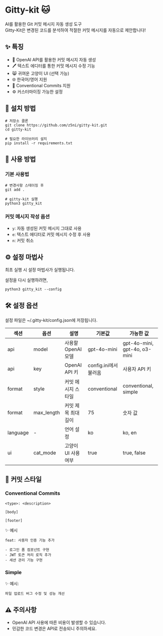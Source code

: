 # Gitty-kit 🐱
AI를 활용한 Git 커밋 메시지 자동 생성 도구 <br>
Gitty-Kit은 변경된 코드를 분석하여 적절한 커밋 메시지를 자동으로 제안합니다!

## ✨ 특징
- 🤖 OpenAI API를 활용한 커밋 메시지 자동 생성
- 🖊️ 텍스트 에디터를 통한 커밋 메시지 수정 기능
- 😸 귀여운 고양이 UI (선택 가능)
- 🌐 한국어/영어 지원
- 📝 Conventional Commits 지원
- ⚙️ 커스터마이징 가능한 설정


## 🚀 설치 방법
```
# 저장소 클론
git clone https://github.com/z5ni/gitty-kit.git
cd gitty-kit

# 필요한 라이브러리 설치
pip install -r requirements.txt
```

## 📖 사용 방법
### 기본 사용법
```
# 변경사항 스테이징 후
git add .

# gitty-kit 실행
python3 gitty_kit
```

### 커밋 메시지 작성 옵션
- `y`: 자동 생성된 커밋 메시지 그대로 사용
- `e`: 텍스트 에디터로 커밋 메시지 수정 후 사용
- `n`: 커밋 취소

## ⚙️ 설정 마법사 
최초 실행 시 설정 마법사가 실행됩니다.

설정을 다시 실행하려면,
```
python3 gitty_kit --config
```

## 🛠️ 설정 옵션
설정 파일은 ~/.gitty-kit/config.json에 저장됩니다.

| 섹션 | 옵션 | 설명 | 기본값 | 가능한 값 |
|------|------|------|--------|-----------|
| api | model | 사용할 OpenAI 모델 | gpt-4o-mini | gpt-4o-mini, gpt-4o, o3-mini |
| api | key | OpenAI API 키 | config.ini에서 불러옴 | 사용자 API 키 |
| format | style | 커밋 메시지 스타일 | conventional | conventional, simple |
| format | max_length | 커밋 제목 최대 길이 | 75 | 숫자 값 |
| language | - | 언어 설정 | ko | ko, en |
| ui | cat_mode | 고양이 UI 사용 여부 | true | true, false |

## 💌 커밋 스타일

### Conventional Commits
```
<type>: <description>

[body]

[footer]
```

✨ 예시
```
feat: 사용자 인증 기능 추가

- 로그인 폼 컴포넌트 구현
- JWT 토큰 처리 로직 추가
- 세션 관리 기능 구현
```

### Simple
✨ 예시:
```
파일 업로드 버그 수정 및 성능 개선
```

## ⚠️ 주의사항
- OpenAI API 사용에 따른 비용이 발생할 수 있습니다.
- 민감한 코드 변경은 API로 전송되니 주의하세요.